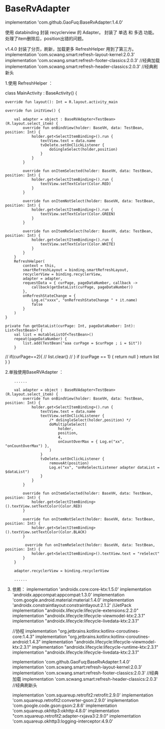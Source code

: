 # BaseRvAdapter

implementation 'com.github.GaoFuq:BaseRvAdapter:1.4.0'

使用 databinding 封装 recyclerview 的 Adapter。
封装了 单选 和 多选 功能。
处理了item删除后，position出错的问题。

v1.4.0 
封装了分页，刷新，加载更多 RefreshHelper
用到了第三方。
implementation 'com.scwang.smart:refresh-layout-kernel:2.0.3'
implementation 'com.scwang.smart:refresh-footer-classics:2.0.3' //经典加载
implementation 'com.scwang.smart:refresh-header-classics:2.0.3' //经典刷新头


1.使用 RefreshHelper ：

class MainActivity : BaseActivity<ActivityMainBinding>() {

    override fun layout(): Int = R.layout.activity_main

    override fun initView() {

        val adapter = object : BaseRVAdapter<TestBean>(R.layout.select_item) {
            override fun onBindView(holder: BaseVH, data: TestBean, position: Int) {
                holder.get<SelectItemBinding>().run {
                    textView.text = data.name
                    tvDelete.setOnClickListener {
                        doSingleSelect(holder,position)
                    }
                }
            }

            override fun onItemSelected(holder: BaseVH, data: TestBean, position: Int) {
                holder.get<SelectItemBinding>().run {
                    textView.setTextColor(Color.RED)
                }
            }

            override fun onItemNotSelect(holder: BaseVH, data: TestBean, position: Int) {
                holder.get<SelectItemBinding>().run {
                    textView.setTextColor(Color.GREEN)
                }
            }

            override fun onItemReSelect(holder: BaseVH, data: TestBean, position: Int) {
                holder.get<SelectItemBinding>().run {
                    textView.setTextColor(Color.WHITE)
                }
            }
        }
        RefreshHelper(
            context = this,
            smartRefreshLayout = binding.smartRefreshLayout,
            recyclerView = binding.recyclerView,
            adapter = adapter,
            requestData = { curPage, pageDataNumber, callback ->
                callback(getDataList(curPage, pageDataNumber))
            },
            onRefreshStateChange = {
                Log.e("xxxx", "onRefreshStateChange " + it.name)
                false
            }
        )
    }

    private fun getDataList(curPage: Int, pageDataNumber: Int): List<TestBean>? {
        val list = mutableListOf<TestBean>()
        repeat(pageDataNumber) {
            list.add(TestBean("aaa curPage = $curPage ; i = $it"))
        }
//        if(curPage==2){
//            list.clear()
//        }
        if (curPage == 1) {
            return null
        }
        return list
    }
}





2.单独使用BaseRVAdapter ：


        ......
        
        val adapter = object : BaseRVAdapter<TestBean>(R.layout.select_item) {
            override fun onBindView(holder: BaseVH, data: TestBean, position: Int) {
                holder.get<SelectItemBinding>().run {
                    textView.text = data.name
                    textView.setOnClickListener {
                        /* doSingleSelect(holder,position) */
                        doMultipleSelect(
                            holder,
                            position,
                            4,
                            onCountOverMax = { Log.e("xx", "onCountOverMax") },
                        )
                    }
                    tvDelete.setOnClickListener {
                        removeAt(position)
                        Log.e("xx", "onReSelectListener adapter dataList = $dataList")
                    }
                }
            }

            override fun onItemSelected(holder: BaseVH, data: TestBean, position: Int) {
                holder.get<SelectItemBinding>().textView.setTextColor(Color.RED)
            }

            override fun onItemNotSelect(holder: BaseVH, data: TestBean, position: Int) {
                holder.get<SelectItemBinding>().textView.setTextColor(Color.BLACK)
            }
            
             override fun onItemReSelect(holder: BaseVH, data: TestBean, position: Int) {
                holder.get<SelectItemBinding>().textView.text = "reSelect"
            }
        }
        
        adapter.recyclerView = binding.recyclerView
        
        ......

 3. 依赖：
    implementation 'androidx.core:core-ktx:1.5.0'
    implementation 'androidx.appcompat:appcompat:1.3.0'
    implementation 'com.google.android.material:material:1.4.0'
    implementation 'androidx.constraintlayout:constraintlayout:2.1.2'
    //JetPack
    implementation "androidx.lifecycle:lifecycle-extensions:2.2.0"
    implementation "androidx.lifecycle:lifecycle-viewmodel-ktx:2.3.1"
    implementation "androidx.lifecycle:lifecycle-livedata-ktx:2.3.1"

    //协程
    implementation "org.jetbrains.kotlinx:kotlinx-coroutines-core:1.4.3"
    implementation "org.jetbrains.kotlinx:kotlinx-coroutines-android:1.4.3"
    implementation "androidx.lifecycle:lifecycle-viewmodel-ktx:2.3.1"
    implementation "androidx.lifecycle:lifecycle-runtime-ktx:2.3.1"
    implementation "androidx.lifecycle:lifecycle-livedata-ktx:2.3.1"

    implementation 'com.github.GaoFuq:BaseRvAdapter:1.4.0'
    implementation  'com.scwang.smart:refresh-layout-kernel:2.0.3'
    implementation  'com.scwang.smart:refresh-footer-classics:2.0.3'    //经典加载
    implementation  'com.scwang.smart:refresh-header-classics:2.0.3'    //经典刷新头

    implementation 'com.squareup.retrofit2:retrofit:2.9.0'
    implementation 'com.squareup.retrofit2:converter-gson:2.9.0'
    implementation 'com.google.code.gson:gson:2.8.6'
    implementation 'com.squareup.okhttp3:okhttp:4.8.0'
    implementation "com.squareup.retrofit2:adapter-rxjava3:2.9.0"
    implementation 'com.squareup.okhttp3:logging-interceptor:4.9.0'
